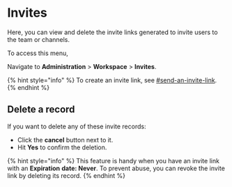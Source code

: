# Invites

Here, you can view and delete the invite links generated to invite users to the team or channels.

To access this menu,&#x20;

Navigate to **Administration** > **Workspace** > **Invites**.

{% hint style="info" %}
To create an invite link, see [#send-an-invite-link](../user-guides/rooms/discussions/manage-discussion-members.md#send-an-invite-link "mention").
{% endhint %}

## Delete a record

If you want to delete any of these invite records:

* Click the **cancel** button next to it.
* Hit **Yes** to confirm the deletion.

{% hint style="info" %}
This feature is handy when you have an invite link with an **Expiration** **date: Never**. To prevent abuse, you can revoke the invite link by deleting its record.
{% endhint %}
